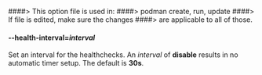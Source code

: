 ####> This option file is used in:
####>   podman create, run, update
####> If file is edited, make sure the changes
####> are applicable to all of those.
#### **--health-interval**=*interval*

Set an interval for the healthchecks. An _interval_ of **disable** results in no automatic timer setup. The default is **30s**.
